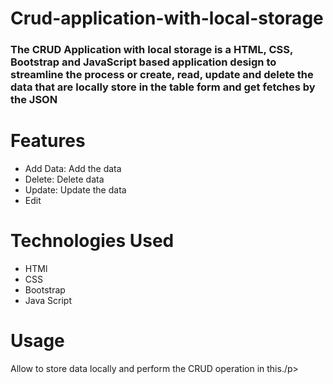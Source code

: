 # Crud-application-with-local-storage

<h3>
  The CRUD Application with local storage is a HTML, CSS, Bootstrap and JavaScript based application design to streamline the process or create, read, update and delete the data that are
 locally store in the table form and get fetches by the JSON
</h3>

<h1>Features</h1>
<ul>
  <li>Add Data: Add the data</li>
  <li>Delete: Delete data </li>
  <li>Update: Update the data </li>
  <li>Edit</li>
</ul>

<h1>Technologies Used</h1>
<ul>
  <li>HTMl</li>
  <li>CSS</li>
  <li>Bootstrap</li>
  <li>Java Script</li>
</ul>

<h1>Usage</h1>
<p>Allow to store data locally and perform the CRUD operation in this./p>
